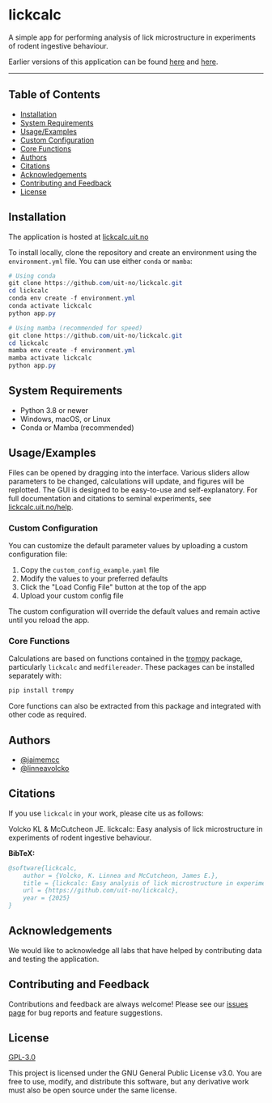 

# lickcalc

A simple app for performing analysis of lick microstructure in experiments of rodent ingestive behaviour.

Earlier versions of this application can be found [here](https://github.com/jaimemcc/lickcalc_webapp) and [here](https://github.com/mccutcheonlab/Lick-Calc-GUI).

---

## Table of Contents

- [Installation](#installation)
- [System Requirements](#system-requirements)
- [Usage/Examples](#usageexamples)
- [Custom Configuration](#custom-configuration)
- [Core Functions](#core-functions)
- [Authors](#authors)
- [Citations](#citations)
- [Acknowledgements](#acknowledgements)
- [Contributing and Feedback](#contributing-and-feedback)
- [License](#license)




## Installation

The application is hosted at [lickcalc.uit.no](https://lickcalc.uit.no)

To install locally, clone the repository and create an environment using the `environment.yml` file. You can use either `conda` or `mamba`:

```powershell
# Using conda
git clone https://github.com/uit-no/lickcalc.git
cd lickcalc
conda env create -f environment.yml
conda activate lickcalc
python app.py
```

```powershell
# Using mamba (recommended for speed)
git clone https://github.com/uit-no/lickcalc.git
cd lickcalc
mamba env create -f environment.yml
mamba activate lickcalc
python app.py
```

## System Requirements

- Python 3.8 or newer
- Windows, macOS, or Linux
- Conda or Mamba (recommended)



## Usage/Examples

Files can be opened by dragging into the interface. Various sliders allow parameters to be changed, calculations will update, and figures will be replotted. The GUI is designed to be easy-to-use and self-explanatory. For full documentation and citations to seminal experiments, see [lickcalc.uit.no/help](https://lickcalc.uit.no/help).




### Custom Configuration

You can customize the default parameter values by uploading a custom configuration file:

1. Copy the `custom_config_example.yaml` file
2. Modify the values to your preferred defaults
3. Click the "Load Config File" button at the top of the app
4. Upload your custom config file

The custom configuration will override the default values and remain active until you reload the app.



### Core Functions
Calculations are based on functions contained in the [trompy](https://github.com/mccutcheonlab/trompy) package, particularly `lickcalc` and `medfilereader`. These packages can be installed separately with:

```powershell
pip install trompy
```

Core functions can also be extracted from this package and integrated with other code as required.




## Authors

- [@jaimemcc](https://www.github.com/jaimemcc)
- [@linneavolcko](https://www.github.com/linneavolcko)




## Citations
If you use `lickcalc` in your work, please cite us as follows:

Volcko KL & McCutcheon JE. lickcalc: Easy analysis of lick microstructure in experiments of rodent ingestive behaviour.

**BibTeX:**
```bibtex
@software{lickcalc,
	author = {Volcko, K. Linnea and McCutcheon, James E.},
	title = {lickcalc: Easy analysis of lick microstructure in experiments of rodent ingestive behaviour},
	url = {https://github.com/uit-no/lickcalc},
	year = {2025}
}
```



## Acknowledgements

We would like to acknowledge all labs that have helped by contributing data and testing the application.




## Contributing and Feedback

Contributions and feedback are always welcome! Please see our [issues page](https://github.com/uit-no/lickcalc/issues) for bug reports and feature suggestions.




## License

[GPL-3.0](https://choosealicense.com/licenses/gpl-3.0/)

This project is licensed under the GNU General Public License v3.0. You are free to use, modify, and distribute this software, but any derivative work must also be open source under the same license.

